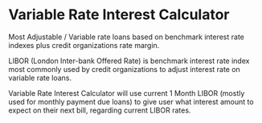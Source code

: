 # Variable Rate Interest Calculator

Most Adjustable / Variable rate loans based on benchmark interest rate indexes plus credit organizations rate margin.

LIBOR (London Inter-bank Offered Rate) is benchmark interest rate index most commonly used by credit organizations to adjust interest rate on variable rate loans.

Variable Rate Interest Calculator will use current 1 Month LIBOR  (mostly used for monthly payment due loans)  to give user what interest amount to expect on their next bill, regarding current LIBOR rates.
